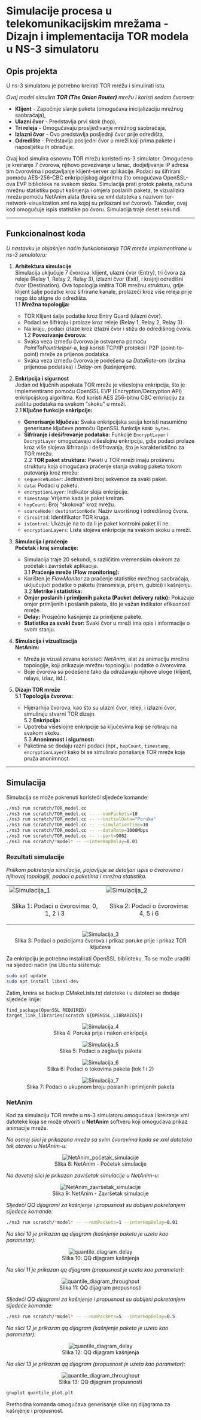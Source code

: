 # Simulacije procesa u telekomunikacijskim mrežama - Dizajn i implementacija TOR modela u NS-3 simulatoru

## Opis projekta

U ns-3 simulatoru je potrebno kreirati TOR mrežu i simulirati istu. 

*Ovaj model simulira **TOR (The Onion Router)** mrežu i koristi sedam čvorova:*

- **Klijent** - Započinje slanje paketa (omogućava inicijalizaciju mrežnog saobraćaja),
- **Ulazni čvor** - Predstavlja prvi skok (hop),
- **Tri releja** - Omogućavaju prosljeđivanje mrežnog saobraćaja,
- **Izlazni čvor** - Ovo predstavlja posljednji čvor prije odredišta,
- **Odredište** - Predstavlja posljedni čvor u mreži koji prima pakete i naposljetku ih obrađuje.

Ovaj kod simulira osnovnu TOR mrežu koristeći ns-3 simulator. Omogućeno je kreiranje 7 čvorova, njihovo povezivanje u lanac, dodjeljivanje IP adresa tim čvorovima i postavljanje klijent-server aplikacije. Podaci su šifrirani pomoću AES-256-CBC enkripcijskog algoritma što omogućava OpenSSL-ova EVP biblioteka na svakom skoku. Simulacija prati protok paketa, računa mrežnu statistiku poput kašnjenja i omjera poslanih paketa, te vizualizira mrežu pomoću NetAnim alata (kreira se xml datoteka s nazivom tor-network-visualization.xml na kojoj su prikazani svi čvorovi). Također, ovaj kod omogućuje ispis statistike po čvoru. Simulacija traje deset sekundi.

---

## Funkcionalnost koda

*U nastavku je objašnjen način funkcionisanja TOR mreže implementirane u ns-3 simulatoru:*

1. **Arhitektura simulacije**  
    Simulacija uključuje 7 čvorova: klijent, ulazni čvor (Entry), tri čvora za releje (Relay 1, Relay 2, Relay 3), izlazni čvor (Exit), i krajnji odredišni čvor (Destination). Ova topologija imitira TOR mrežnu strukturu, gdje klijent šalje podatke kroz šifrirane kanale, prolazeći kroz više releja prije nego što stigne do odredišta.  
    1.1 **Mrežna topologija:**  
    - TOR Klijent šalje podatke kroz Entry Guard (ulazni čvor).  
    - Podaci se šifriraju i prolaze kroz releje (Relay 1, Relay 2, Relay 3).  
    - Na kraju, podaci izlaze kroz izlazni čvor i stižu do odredišnog čvora.  
    1.2 **Povezivanje čvorova:**  
    - Svaka veza između čvorova je ostvarena pomoću *PointToPointHelper*-a, koji koristi TCP/IP protokol i P2P (point-to-point) mreže za prijenos podataka.  
    - Svaka veza između čvorova je podešena sa *DataRate*-om (brzina prijenosa podataka) i *Delay*-om (kašnjenjem).  

2. **Enkripcija i sigurnost**  
    Jedan od ključnih aspekata TOR mreže je višeslojna enkripcija, što je implementirano pomoću OpenSSL EVP (Encryption/Decryption API) enkripcijskog algoritma. Kod koristi AES 256-bitnu CBC enkripciju za zaštitu podataka na svakom "skoku" u mreži.  
    2.1 **Ključne funkcije enkripcije:**  
    - **Generisanje ključeva:** Svaka enkripcijska sesija koristi nasumično generisane ključeve pomoću OpenSSL funkcije `RAND_bytes`.  
    - **Šifriranje i dešifrovanje podataka:** Funkcije `EncryptLayer` i `DecryptLayer` omogućavaju višeslojnu enkripciju, gdje podaci prolaze kroz više slojeva šifriranja i dešifrovanja, što je karakteristično za TOR mrežu.  
    2.2 **TOR paket struktura:** Paketi u TOR mreži imaju proširenu strukturu koja omogućava praćenje stanja svakog paketa tokom putovanja kroz mrežu:  
    - `sequenceNumber`: Jedinstveni broj sekvence za svaki paket.  
    - `data`: Podaci u paketu.  
    - `encryptionLayer`: Indikator sloja enkripcije.  
    - `timestamp`: Vrijeme kada je paket kreiran.  
    - `hopCount`: Broj "skokova" kroz mrežu.  
    - `sourceNode` i `destinationNode`: Naziv izvorišnog i odredišnog čvora.  
    - `circuitId`: Identifikator TOR kruga.  
    - `isControl`: Ukazuje na to da li je paket kontrolni paket ili ne.  
    - `encryptionLayers`: Lista slojeva enkripcije na svakom skoku u mreži.  

3. **Simulacija i praćenje**  
    **Početak i kraj simulacije:**  
    - Simulacija traje 20 sekundi, s različitim vremenskim okvirom za početak i završetak aplikacija.  
    3.1 **Praćenje mreže (Flow monitoring):**  
    - Korišten je *FlowMonitor* za praćenje statistike mrežnog saobraćaja, uključujući podatke o paketu (transmisija, prijem, gubici) i kašnjenju.  
    3.2 **Metrike i statistika:**  
    - **Omjer poslanih i primljenih paketa (Packet delivery ratio):** Pokazuje omjer primljenih i poslanih paketa, što je važan indikator efikasnosti mreže.  
    - **Delay:** Prosječno kašnjenje za primljene pakete.  
    - **Statistika za svaki čvor:** Svaki čvor u mreži ima opis i informacije o svom stanju.  

4. **Simulacija i vizualizacija**  
    **NetAnim:**  
    - Mreža je vizualizovana koristeći *NetAnim*, alat za animaciju mrežne topologije, koji prikazuje mrežnu topologiju i podatke o čvorovima.  
    - Boje čvorova su podešene tako da odražavaju njihove uloge (klijent, relays, izlaz, itd.).  

5. **Dizajn TOR mreže**  
    5.1 **Topologija čvorova:**  
    - Hijerarhija čvorova, kao što su ulazni čvor, releji, i izlazni čvor, simuliraju stvarni TOR dizajn.  
    5.2 **Enkripcija:**  
    - Upotreba višeslojne enkripcije sa ključevima koji se rotiraju na svakom skoku.  
    5.3 **Anonimnost i sigurnost:**  
    - Paketima se dodaju razni podaci (npr., `hopCount`, `timestamp`, `encryptionLayer`) kako bi se simuliralo ponašanje TOR mreže koja pruža anonimnost.

---

## Simulacija

Simulacija se može pokrenuti koristeći sljedeće komande:
```bash
./ns3 run scratch/TOR_model.cc
./ns3 run scratch/TOR_model.cc -- --numPackets=10
./ns3 run scratch/TOR_model.cc -- --initialData="Poruka"
./ns3 run scratch/TOR_model.cc -- --simulationTime=10
./ns3 run scratch/TOR_model.cc -- --dataRate=1000Mbps  
./ns3 run scratch/TOR_model.cc -- --port=9002
./ns3 run scratch/*model* -- --interHopDelay=0.01
```

### Rezultati simulacije

*Prilikom pokretanja simulacije, pojavljuje se detaljan ispis o čvorovima i njihovoj topologiji, podaci o paketima i mrežna statistika.*

<div align="center">
<table>
	<tr>
		<td><img src="Slike/Simulacija_1.png" alt="Simulacija_1"></td>
      		<td><img src="Slike/Simulacija_2.png" alt="Simulacija_2"></td>
    	</tr>
    	<tr>
      		<td><p align="center">Slika 1: Podaci o čvorovima: 0, 1, 2 i 3</p></td>
      		<td><p align="center">Slika 2: Podaci o čvorovima: 4, 5 i 6</p></td>
    	</tr>
</table>
</div>

<p align="center">
<img src=Slike/Simulacija_3.png alt="Simulacija_3">
<br>
Slika 3: Podaci o pozicijama čvorova i prikaz poruke prije i prikaz TOR ključeva
</p>

Za enkripciju je potrebno instalirati OpenSSL biblioteku. To se može uraditi na sljedeći način (na Ubuntu sistemu):

```bash
sudo apt update
sudo apt install libssl-dev
```

Zatim, kreira se backup CMakeLists.txt datoteke i u datoteci se dodaje sljedeće linije:

```
find_package(OpenSSL REQUIRED)
target_link_libraries(scratch ${OPENSSL_LIBRARIES})
```

<p align="center">
<img src=Slike/Simulacija_4.png alt="Simulacija_4">
<br>
Slika 4: Poruka prije i nakon enkripcije
</p>

<p align="center">
<img src=Slike/Simulacija_5.png alt="Simulacija_5">
<br>
Slika 5: Podaci o zaglavlju paketa
</p>

<p align="center">
<img src=Slike/Simulacija_6.png alt="Simulacija_6">
<br>
Slika 6: Podaci o tokovima paketa (tok 1 i 2)
</p>

<p align="center">
<img src=Slike/Simulacija_7.png alt="Simulacija_7">
<br>
Slika 7: Podaci o ukupnom broju poslanih i primljenih paketa
</p>

### NetAnim

Kod za simulaciju TOR mreže u ns-3 simulatoru omogućava i kreiranje xml datoteke koja se može otvoriti u **NetAnim** softveru koji omogućava prikaz animacije mreže. 

*Na osmoj slici je prikazana mreža sa svim čvorovima kada se xml datoteka tek otovori u NetAnim-u:*

<p align="center"><img src=Slike/NetAnim_početak_simulacije.png alt="NetAnim_početak_simulacije">
<br>
Slika 8: NetAnim - Početak simulacije
</p>

*Na devetoj slici je prikazan završetak simulacije u NetAnim-u:*

<p align="center"><img src=Slike/NetAnim_završetak_simulacije.png alt="NetAnim_završetak_simulacije">
<br>
Slika 9: NetAnim - Završetak simulacije
</p>

*Sljedeći QQ dijagrami za kašnjenje i propusnost su dobijeni pokretanjem sljedeće komande:*

```bash
./ns3 run scratch/*model* -- --numPackets=1 --interHopDelay=0.01
```

*Na slici 10 je prikazan qq dijagram (kašnjenje paketa je uzeto kao parametar):*

<p align="center"><img src=Slike/quantile_diagram_delay_1.png alt="quantile_diagram_delay">
<br>
Slika 10: QQ dijagram kašnjenja
</p>

*Na slici 11 je prikazan qq dijagram (propusnost je uzeta kao parametar):*

<p align="center"><img src=Slike/quantile_diagram_throughput_1.png alt="quantile_diagram_throughput">
<br>
Slika 11: QQ dijagram propusnosti
</p>

*Sljedeći QQ dijagrami za kašnjenje i propusnost su dobijeni pokretanjem sljedeće komande:*

```bash
./ns3 run scratch/*model* -- --numPackets=5 --interHopDelay=0.5
```

*Na slici 12 je prikazan qq dijagram (kašnjenje paketa je uzeto kao parametar):*

<p align="center"><img src=Slike/quantile_diagram_delay_2.png alt="quantile_diagram_delay">
<br>
Slika 12: QQ dijagram kašnjenja
</p>

*Na slici 13 je prikazan qq dijagram (propusnost je uzeta kao parametar):*

<p align="center"><img src=Slike/quantile_diagram_throughput_2.png alt="quantile_diagram_throughput">
<br>
Slika 13: QQ dijagram propusnosti
</p>

```bash
gnuplot quantile_plot.plt
```

Prethodna komanda omogućava generisanje slike qq dijagrama za kašnjenje i propusnost.
